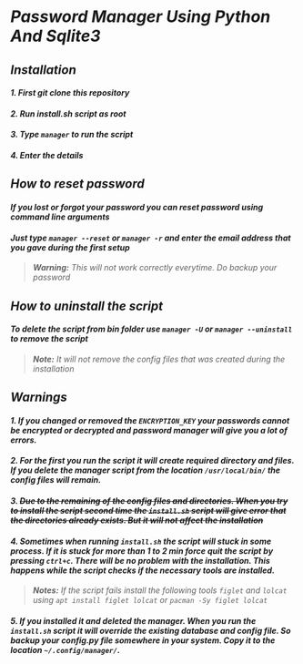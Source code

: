 # _Password Manager Using Python And Sqlite3_

## _**Installation**_

#### _1. First git clone this repository_
#### _2. Run install.sh script as root_
#### _3. Type `manager` to run the script_
#### _4. Enter the details_

## _**How to reset password**_
#### _If you lost or forgot your password you can reset password using command line arguments_

#### _Just type `manager --reset` or `manager -r` and enter the email address that you gave during the first setup_
>_**Warning:** This will not work correctly everytime. Do backup your password_ 

## _**How to uninstall the script**_
#### _To delete the script from bin folder use `manager -U` or `manager --uninstall` to remove the script_
>_**Note:** It will not remove the config files that was created during the installation_

## _**Warnings**_
#### _**1. If you changed or removed the `ENCRYPTION_KEY` your passwords cannot be encrypted or decrypted and password manager will give you a lot of errors.**_
#### _**2. For the first you run the script it will create required directory and files. If you delete the manager script from the location `/usr/local/bin/` the config files will remain.**_
#### _**3. ~~Due to the remaining of the config files and directories. When you try to install the script second time the `install.sh` script will give error that the directories already exists. But it will not affect the installation~~**_

#### _**4. Sometimes when running `install.sh` the script will stuck in some process. If it is stuck for more than 1 to 2 min force quit the script by pressing `ctrl+c`. There will be no problem with the installation. This happens while the script checks if the necessary tools are installed.**_
>_**Notes:** If the script fails install the following tools `figlet` and `lolcat` using `apt install figlet lolcat` or `pacman -Sy figlet lolcat`_

#### _**5. If you installed it and deleted the manager. When you run the `install.sh` script it will override the existing database and config file. So backup your config.py file somewhere in your system. Copy it to the location `~/.config/manager/`.**_
